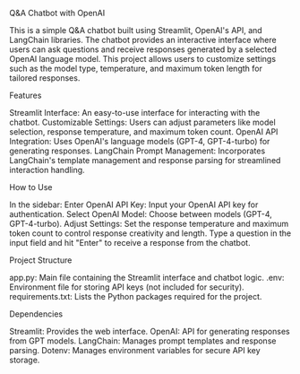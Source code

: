 Q&A Chatbot with OpenAI

This is a simple Q&A chatbot built using Streamlit, OpenAI's API, and LangChain libraries. The chatbot provides an interactive interface where users can ask questions and receive responses generated by a selected OpenAI language model. This project allows users to customize settings such as the model type, temperature, and maximum token length for tailored responses.

Features

Streamlit Interface: An easy-to-use interface for interacting with the chatbot.
Customizable Settings: Users can adjust parameters like model selection, response temperature, and maximum token count.
OpenAI API Integration: Uses OpenAI's language models (GPT-4, GPT-4-turbo) for generating responses.
LangChain Prompt Management: Incorporates LangChain's template management and response parsing for streamlined interaction handling.

How to Use


In the sidebar:
Enter OpenAI API Key: Input your OpenAI API key for authentication.
Select OpenAI Model: Choose between models (GPT-4, GPT-4-turbo).
Adjust Settings: Set the response temperature and maximum token count to control response creativity and length.
Type a question in the input field and hit "Enter" to receive a response from the chatbot.



Project Structure

app.py: Main file containing the Streamlit interface and chatbot logic.
.env: Environment file for storing API keys (not included for security).
requirements.txt: Lists the Python packages required for the project.



Dependencies

Streamlit: Provides the web interface.
OpenAI: API for generating responses from GPT models.
LangChain: Manages prompt templates and response parsing.
Dotenv: Manages environment variables for secure API key storage.
